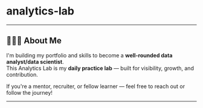 # analytics-lab
---

## 👨🏽‍💻 About Me

I'm building my portfolio and skills to become a **well-rounded data analyst/data scientist**.  
This Analytics Lab is my **daily practice lab** — built for visibility, growth, and contribution.

If you're a mentor, recruiter, or fellow learner — feel free to reach out or follow the journey!

---
